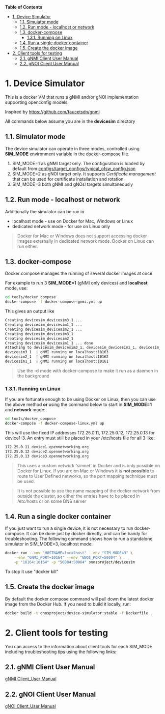 **Table of Contents**

- [1. Device Simulator](#1-Device-Simulator)
  - [1.1. Simulator mode](#11-Simulator-mode)
  - [1.2. Run mode - localhost or network](#12-Run-mode---localhost-or-network)
  - [1.3. docker-compose](#13-docker-compose)
    - [1.3.1. Running on Linux](#131-Running-on-Linux)
  - [1.4. Run a single docker container](#14-Run-a-single-docker-container)
  - [1.5. Create the docker image](#15-Create-the-docker-image)
- [2. Client tools for testing](#2-Client-tools-for-testing)
  - [2.1. gNMI Client User Manual](#21-gNMI-Client-User-Manual)
  - [2.2. gNOI Client User Manual](#22-gNOI-Client-User-Manual)
  
# 1. Device Simulator

This is a docker VM that runs a gNMI and/or gNOI implementation 
supporting openconfig models.

Inspired by https://github.com/faucetsdn/gnmi 

All commands below assume you are in the __devicesim__ directory

## 1.1. Simulator mode
The device simulator can operate in three modes, controlled
using **SIM_MODE** environment variable in the docker-compose file. 
1) SIM_MODE=1 as gNMI target only. The configuration is loaded by default from [configs/target_configs/typical_ofsw_config.json](../configs/target_configs/typical_ofsw_config.json)
2) SIM_MODE=2 as gNOI target only. It supports *Certificate management* that can be used for certificate installation and rotation. 
3) SIM_MODE=3 both gNMI and gNOsI targets simultaneously

## 1.2. Run mode - localhost or network
Additionally the simulator can be run in
* localhost mode - use on Docker for Mac, Windows or Linux
* dedicated network mode - for use on Linux only 

> Docker for Mac or Windows does not support accessing docker images
> externally in dedicated network mode. Docker on Linux can run either.

## 1.3. docker-compose
Docker compose manages the running of several docker images at once.

For example to run 3 **SIM_MODE=1** (gNMI only devices) and **localhost** mode, use: 
```bash
cd tools/docker_compose
docker-compose -f docker-compose-gnmi.yml up
```

This gives an output like
```bash
Creating devicesim_devicesim3_1 ... 
Creating devicesim_devicesim1_1 ... 
Creating devicesim_devicesim2_1 ... 
Creating devicesim_devicesim3_1
Creating devicesim_devicesim2_1
Creating devicesim_devicesim1_1 ... done
Attaching to devicesim_devicesim3_1, devicesim_devicesim2_1, devicesim_devicesim1_1
devicesim3_1  | gNMI running on localhost:10163
devicesim2_1  | gNMI running on localhost:10162
devicesim1_1  | gNMI running on localhost:10161
```
> Use the -d mode with docker-compose to make it run as a daemon in the background


### 1.3.1. Running on Linux
If you are fortunate enough to be using Docker on Linux, then you can use the
above method __or__ using the command below to start in **SIM_MODE=1** and **network** mode:

```bash
cd tools/docker_compose
docker-compose -f docker-compose-linux.yml up
```

This will use the fixed IP addresses 172.25.0.11, 172.25.0.12, 172.25.0.13 for
device1-3. An entry must still be placed in your /etc/hosts file for all 3 like:
```bash
172.25.0.11 device1.opennetworking.org
172.25.0.12 device2.opennetworking.org
172.25.0.13 device3.opennetworking.org
```

> This uses a custom network 'simnet' in Docker and is only possible on Docker for Linux.
> If you are on Mac or Windows it is __not possible__ to route to User Defined networks,
> so the port mapping technique must be used.

> It is not possible to use the name mapping of the docker network from outside
> the cluster, so either the entries have to be placed in /etc/hosts or on some
> DNS server

## 1.4. Run a single docker container
If you just want to run a single device, it is not necessary to run 
docker-compose. It can be done just by docker directly, and can be 
handy for troubleshooting. The following command shows how to run
a standalone simulator in SIM_MODE=3, localhost mode:
```bash
docker run --env "HOSTNAME=localhost" --env "SIM_MODE=3" \
    --env "GNMI_PORT=10164" --env "GNOI_PORT=50004" \
    -p "10164:10164" -p "50004:50004" onosproject/devicesim
```
To stop it use "docker kill"

## 1.5. Create the docker image
By default the docker compose command will pull down the latest docker
image from the Docker Hub. If you need to build it locally, run:
```bash
docker build -t onosproject/device-simulator:stable -f Dockerfile .
```

# 2. Client tools for testing
You can access to the information about client tools for each SIM_MODE
including troubleshooting tips using the following links: 

## 2.1. gNMI Client User Manual
[gNMI Client_User Manual](gnmi/gnmi_user_manual.md)

## 2.2. gNOI Client User Manual
[gNOI Client_User Manual](gnoi/gnoi_user_manual.md)